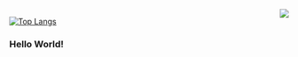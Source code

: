 <img align="right" src="https://github-readme-stats.vercel.app/api?username=LittleMengBot&show_icons=true&icon_color=66ccff&title_color=66ccff&include_all_commits_disable=false&custom_title=Github%20Stats&count_private=true&layout=compact">

[![Top Langs](https://github-readme-stats.vercel.app/api/top-langs/?username=LittleMengBot&layout=compact)](https://github.com/anuraghazra/github-readme-stats)

### Hello World!
